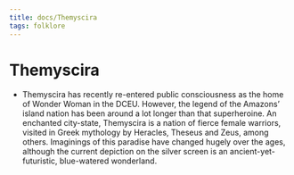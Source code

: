 ```yaml
---
title: docs/Themyscira
tags: folklore
---
```


# Themyscira
- Themyscira has recently re-entered public consciousness as the home of Wonder Woman in the DCEU. However, the legend of the Amazons’ island nation has been around a lot longer than that superheroine. An enchanted city-state, Themyscira is a nation of fierce female warriors, visited in Greek mythology by Heracles, Theseus and Zeus, among others. Imaginings of this paradise have changed hugely over the ages, although the current depiction on the silver screen is an ancient-yet-futuristic, blue-watered wonderland.